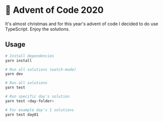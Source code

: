 # 🎄 Advent of Code 2020

It's almost christmas and for this year's advent of code I decided to do use TypeScript. Enjoy the solutions.

## Usage

```bash
# Install dependencies
yarn install

# Run all solutions (watch-mode)
yarn dev

# Run all solutions
yarn test

# Run specific day's solution
yarn test <day-folder>

# For example day's 1 solutions
yarn test day01
```